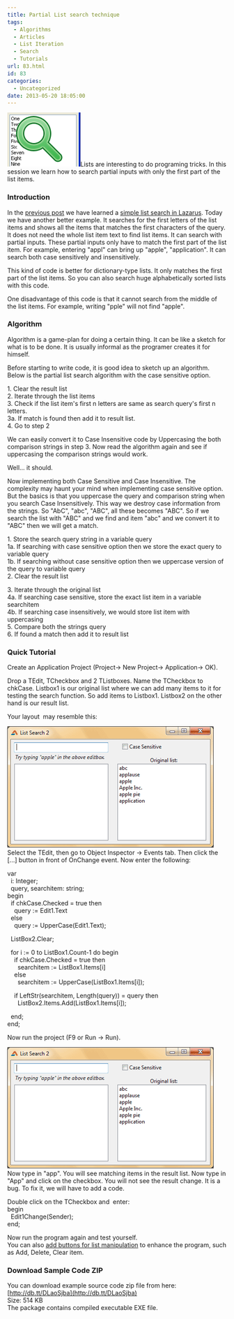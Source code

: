 ```yaml
---
title: Partial List search technique
tags:
  - Algorithms
  - Articles
  - List Iteration
  - Search
  - Tutorials
url: 83.html
id: 83
categories:
  - Uncategorized
date: 2013-05-20 18:05:00
---
```


![](partial-list-search-technique/search-list-thumb.gif)Lists are interesting to do programing tricks. In this session we learn how to search partial inputs with only the first part of the list items.  
  
  

### Introduction

In the [previous post](http://lazplanet.blogspot.com/2013_05_01_archive.html) we have learned a [simple list search in Lazarus](http://lazplanet.blogspot.com/2013/05/simple-list-search-program.html). Today we have another better example. It searches for the first letters of the list items and shows all the items that matches the first characters of the query. It does not need the whole list item text to find list items. It can search with partial inputs. These partial inputs only have to match the first part of the list item. For example, entering "appl" can bring up "apple", "application". It can search both case sensitively and insensitively.  
  
This kind of code is better for dictionary-type lists. It only matches the first part of the list items. So you can also search huge alphabetically sorted lists with this code.  
  
One disadvantage of this code is that it cannot search from the middle of the list items. For example, writing "pple" will not find "apple".  
  

### Algorithm

Algorithm is a game-plan for doing a certain thing. It can be like a sketch for what is to be done. It is usually informal as the programer creates it for himself.  
  
Before starting to write code, it is good idea to sketch up an algorithm. Below is the partial list search algorithm with the case sensitive option.  
  
1\. Clear the result list  
2\. Iterate through the list items  
3\. Check if the list item's first n letters are same as search query's first n letters.  
3a. If match is found then add it to result list.  
4\. Go to step 2  
  
We can easily convert it to Case Insensitive code by Uppercasing the both comparison strings in step 3. Now read the algorithm again and see if uppercasing the comparison strings would work.  
  
Well... it should.  
  
Now implementing both Case Sensitive and Case Insensitive. The complexity may haunt your mind when implementing case sensitive option. But the basics is that you uppercase the query and comparison string when you search Case Insensitively. This way we destroy case information from the strings. So "AbC", "abc", "ABC", all these becomes "ABC". So if we search the list with "ABC" and we find and item "abc" and we convert it to "ABC" then we will get a match.  
  
1\. Store the search query string in a variable query  
1a. If searching with case sensitive option then we store the exact query to variable query  
1b. If searching without case sensitive option then we uppercase version of the query to variable query  
2\. Clear the result list  
  
3\. Iterate through the original list  
4a. If searching case sensitive, store the exact list item in a variable searchitem  
4b. If searching case insensitively, we would store list item with uppercasing  
5\. Compare both the strings query  
6\. If found a match then add it to result list  
  

### Quick Tutorial

Create an Application Project (Project-> New Project-> Application-> OK).  
  
Drop a TEdit, TCheckbox and 2 TListboxes. Name the TCheckbox to chkCase. Listbox1 is our original list where we can add many items to it for testing the search function. So add items to Listbox1. Listbox2 on the other hand is our result list.  
  
Your layout  may resemble this:  
  
![](partial-list-search-technique/partial-list-search-lazarus.gif)  
Select the TEdit, then go to Object Inspector -> Events tab. Then click the \[...\] button in front of OnChange event. Now enter the following:  
  
var  
  i: Integer;  
  query, searchitem: string;  
begin  
  if chkCase.Checked = true then  
    query := Edit1.Text  
  else  
    query := UpperCase(Edit1.Text);  
  
  ListBox2.Clear;  
  
  for i := 0 to ListBox1.Count-1 do begin  
    if chkCase.Checked = true then  
      searchitem := ListBox1.Items\[i\]  
    else  
      searchitem := UpperCase(ListBox1.Items\[i\]);  
  
    if LeftStr(searchitem, Length(query)) = query then  
      ListBox2.Items.Add(ListBox1.Items\[i\]);  
  
  end;  
end;  
  
Now run the project (F9 or Run -> Run).  
  
![](partial-list-search-technique/partial-list-search-lazarus.gif)  
Now type in "app". You will see matching items in the result list. Now type in "App" and click on the checkbox. You will not see the result change. It is a bug. To fix it, we will have to add a code.  
  
Double click on the TCheckbox and  enter:  
begin  
  Edit1Change(Sender);  
end;  
  
Now run the program again and test yourself.  
You can also [add buttons for list manipulation](http://lazplanet.blogspot.com/2013/05/how-to-add-delete-clear-items-of-listbox.html) to enhance the program, such as Add, Delete, Clear item.  
  

### Download Sample Code ZIP

You can download example source code zip file from here: [http://db.tt/DLaoSjba](http://db.tt/DLaoSjba)  
Size: 514 KB  
The package contains compiled executable EXE file.